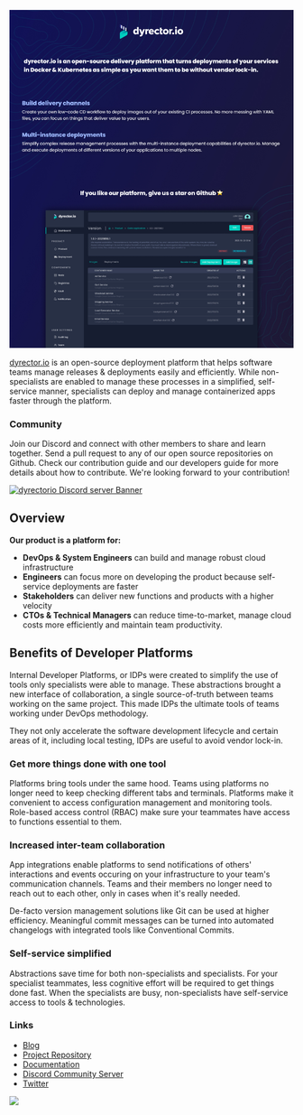 ![dyrector.io product screenshot](./dyrectorio-platform-screenshot.jpeg)

[dyrector.io](https://github.com/dyrector-io/dyrectorio) is an open-source deployment platform that helps software teams manage releases & deployments easily and efficiently. While non-specialists are enabled to manage these processes in a simplified, self-service manner, specialists can deploy and manage containerized apps faster through the platform.


### Community

Join our Discord and connect with other members to share and learn together.
Send a pull request to any of our open source repositories on Github. Check our contribution guide and our developers guide for more details about how to contribute. We're looking forward to your contribution!

[![dyrectorio Discord server Banner](https://discordapp.com/api/guilds/797082431902449694/widget.png?style=banner2)](https://discord.gg/pZWbd4fxga)

## Overview

**Our product is a platform for:**
- **DevOps & System Engineers** can build and manage robust cloud infrastructure
- **Engineers** can focus more on developing the product because self-service deployments are faster
- **Stakeholders** can deliver new functions and products with a higher velocity
- **CTOs & Technical Managers** can reduce time-to-market, manage cloud costs more efficiently and maintain team productivity.

## Benefits of Developer Platforms
Internal Developer Platforms, or IDPs were created to simplify the use of tools only specialists were able to manage. These abstractions brought a new interface of collaboration, a single source-of-truth between teams working on the same project. This made IDPs the ultimate tools of teams working under DevOps methodology.

They not only accelerate the software development lifecycle and certain areas of it, including local testing, IDPs are useful to avoid vendor lock-in.

### Get more things done with one tool

Platforms bring tools under the same hood. Teams using platforms no longer need to keep checking different tabs and terminals. Platforms make it convenient to access configuration management and monitoring tools. Role-based access control (RBAC) make sure your teammates have access to functions essential to them.
### Increased inter-team collaboration

App integrations enable platforms to send notifications of others' interactions and events occuring on your infrastructure to your team's communication channels. Teams and their members no longer need to reach out to each other, only in cases when it's really needed.

De-facto version management solutions like Git can be used at higher efficiency. Meaningful commit messages can be turned into automated changelogs with integrated tools like Conventional Commits.

### Self-service simplified

Abstractions save time for both non-specialists and specialists. For your specialist teammates, less cognitive effort will be required to get things done fast. When the specialists are busy, non-specialists have self-service access to tools & technologies.

### Links

- [Blog](https://blog.dyrector.io)
- [Project Repository](https://github.com/dyrector-io/dyrectorio)
- [Documentation](docs.dyrector.io)
- [Discord Community Server](https://discord.com/invite/hMyT9cbYFD)
- [Twitter](https://twitter.com/dyrectorio)

<!-- analytics collection -->
<img referrerpolicy="no-referrer-when-downgrade" src="https://static.scarf.sh/a.png?x-pxid=3ebb3bd9-06c7-472b-93d9-a47340637060" />